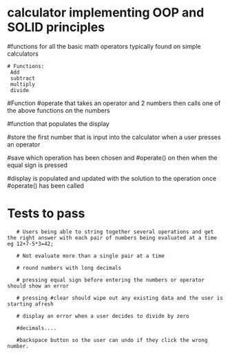 # calculator implementing OOP and SOLID principles

  #functions for all the basic math operators typically found on simple calculators

 	# Functions:
     Add
     subtract
     multiply
     divide

  #Function #operate that takes an operator and 2 numbers then calls one of the above functions on the numbers

  #function that populates the display
  
  #store the first number that is input into the calculator when a user presses an operator

  #save which operation has been chosen and #operate() on then when the equal sign is pressed

  #display is populated and updated with the solution to the operation once #operate() has been called

  # Tests to pass
       # Users being able to string together several operations and get the right answer with each pair of numbers being evaluated at a time eg 12+7-5*3=42;

       # Not evaluate more than a single pair at a time

       # round numbers with long decimals

       # pressing equal sign before entering the numbers or operator should show an error

       # pressing #clear should wipe out any existing data and the user is starting afresh

       # display an error when a user decides to divide by zero

       #decimals....

       #backspace button so the user can undo if they click the wrong number.





